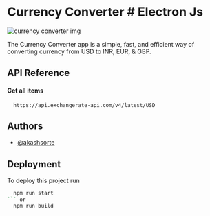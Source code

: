 # Currency Converter # Electron Js


![currency converter img](https://github.com/Akashsorte21/Currency_Converter/assets/118809941/9818cc67-cc8d-4797-a4a1-f1a2574885ec)

The Currency Converter app is a simple, fast, and efficient way of converting currency from USD to INR, EUR, & GBP.


## API Reference

#### Get all items

```http
  https://api.exchangerate-api.com/v4/latest/USD
```



## Authors

- [@akashsorte](https://github.com/Akashsorte21)


## Deployment

To deploy this project run

```bash
  npm run start
``` or
  npm run build
``` 


